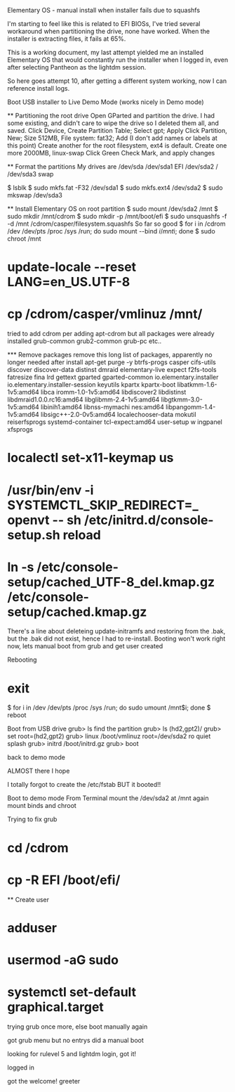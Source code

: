 Elementary OS - manual install when installer fails due to squashfs

I'm starting to feel like this is related to EFI BIOSs, I've tried
several workaround when partitioning the drive, none have worked.
When the installer is extracting files, it fails at 65%.

This is a working document, my last attempt yielded me an installed
Elementary OS that would constantly run the installer when I logged 
in, even after selecting Pantheon as the lightdm session.

So here goes attempt 10, after getting a different system working, now
I can reference install logs.

Boot USB installer to Live Demo Mode (works nicely in Demo mode)

** Partitioning the root drive
Open GParted and partition the drive.
I had some existing, and didn't care to wipe the drive so I deleted them all, and saved.
Click Device, Create Partition Table; Select gpt; Apply
Click Partition, New; Size 512MB, File system: fat32; Add (I don't add names or labels at this point)
Create another for the root filesystem, ext4 is default. 
Create one more 2000MB, linux-swap
Click Green Check Mark, and apply changes

** Format the partitions
My drives are /dev/sda
/dev/sda1 EFI
/dev/sda2 /
/dev/sda3 swap

$ lsblk
$ sudo mkfs.fat -F32 /dev/sda1
$ sudo mkfs.ext4 /dev/sda2
$ sudo mkswap /dev/sda3

** Install Elementary OS on root partition
$ sudo mount /dev/sda2 /mnt
$ sudo mkdir /mnt/cdrom
$ sudo mkdir -p /mnt/boot/efi
$ sudo unsquashfs -f -d /mnt /cdrom/casper/filesystem.squashfs
So far so good
$ for i in /cdrom /dev /dev/pts /proc /sys /run; do sudo mount --bind $i /mnt$i; done
$ sudo chroot /mnt
# update-locale --reset LANG=en_US.UTF-8
# cp /cdrom/casper/vmlinuz /mnt/

tried to add cdrom per adding apt-cdrom
but all packages were already installed
grub-common grub2-common grub-pc etc..

*** Remove packages
remove this long list of packages, apparently no longer needed after install
apt-get purge -y btrfs-progs casper cifs-utils discover discover-data distinst dmraid elementary-live expect f2fs-tools fatresize fina
lrd gettext gparted gparted-common io.elementary.installer io.elementary.installer-session keyutils kpartx kpartx-boot libatkmm-1.6-1v5:amd64 libca
iromm-1.0-1v5:amd64 libdiscover2 libdistinst libdmraid1.0.0.rc16:amd64 libglibmm-2.4-1v5:amd64 libgtkmm-3.0-1v5:amd64 libinih1:amd64 libnss-mymachi
nes:amd64 libpangomm-1.4-1v5:amd64 libsigc++-2.0-0v5:amd64 localechooser-data mokutil reiserfsprogs systemd-container tcl-expect:amd64 user-setup w
ingpanel xfsprogs

# localectl set-x11-keymap us
# /usr/bin/env -i SYSTEMCTL_SKIP_REDIRECT=_ openvt -- sh /etc/initrd.d/console-setup.sh reload
# ln -s /etc/console-setup/cached_UTF-8_del.kmap.gz /etc/console-setup/cached.kmap.gz

There's a line about deleteing update-initramfs and restoring from the .bak, but the .bak did 
not exist, hence I had to re-install.  Booting won't work right now, lets manual boot from grub 
and get user created

Rebooting

# exit
$ for i in /dev /dev/pts /proc /sys /run; do sudo umount /mnt$i; done
$ reboot

Boot from USB drive
grub> ls
find the partition
grub> ls (hd2,gpt2)/
grub> set root=(hd2,gpt2)
grub> linux /boot/vmlinuz root=/dev/sda2 ro quiet splash
grub> initrd /boot/initrd.gz
grub> boot

back to demo mode

ALMOST there I hope

I totally forgot to create the /etc/fstab BUT it booted!!

Boot to demo mode
From Terminal
mount the /dev/sda2 at /mnt again
mount binds and 
chroot

Trying to fix grub
# cd /cdrom
# cp -R EFI /boot/efi/

** Create user
# adduser <username>
# usermod -aG sudo <username>
# systemctl set-default graphical.target

trying grub once more, else boot manually again

got grub menu but no entrys
did a manual boot

looking for rulevel 5 and lightdm login, got it!

logged in

got the welcome! greeter

